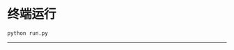 # 终端运行

```shell
python run.py
```
*******************************************************************************************************************************************************************************************************************************************************************************************************************************************************************************************************************************************************************************************************************************************************************************************************************************************************************************************************************************************************************************************************************************************************************************************************************************************************************************************************************************************************************